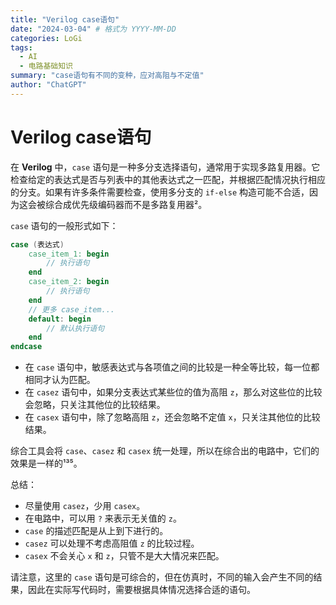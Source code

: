 ```yaml
---
title: "Verilog case语句"
date: "2024-03-04" # 格式为 YYYY-MM-DD
categories: LoGi
tags:
  - AI
  - 电路基础知识
summary: "case语句有不同的变种，应对高阻与不定值"
author: "ChatGPT"
---
```

# Verilog case语句

在 **Verilog** 中，`case` 语句是一种多分支选择语句，通常用于实现多路复用器。它检查给定的表达式是否与列表中的其他表达式之一匹配，并根据匹配情况执行相应的分支。如果有许多条件需要检查，使用多分支的 `if-else` 构造可能不合适，因为这会被综合成优先级编码器而不是多路复用器²。

`case` 语句的一般形式如下：

```verilog
case (表达式)
    case_item_1: begin
        // 执行语句
    end
    case_item_2: begin
        // 执行语句
    end
    // 更多 case_item...
    default: begin
        // 默认执行语句
    end
endcase
```

- 在 `case` 语句中，敏感表达式与各项值之间的比较是一种全等比较，每一位都相同才认为匹配。
- 在 `casez` 语句中，如果分支表达式某些位的值为高阻 `z`，那么对这些位的比较会忽略，只关注其他位的比较结果。
- 在 `casex` 语句中，除了忽略高阻 `z`，还会忽略不定值 `x`，只关注其他位的比较结果。

综合工具会将 `case`、`casez` 和 `casex` 统一处理，所以在综合出的电路中，它们的效果是一样的¹³⁵。

总结：
- 尽量使用 `casez`，少用 `casex`。
- 在电路中，可以用 `?` 来表示无关值的 `z`。
- `case` 的描述匹配是从上到下进行的。
- `casez` 可以处理不考虑高阻值 `z` 的比较过程。
- `casex` 不会关心 `x` 和 `z`，只管不是大大情况来匹配。

请注意，这里的 `case` 语句是可综合的，但在仿真时，不同的输入会产生不同的结果，因此在实际写代码时，需要根据具体情况选择合适的语句。